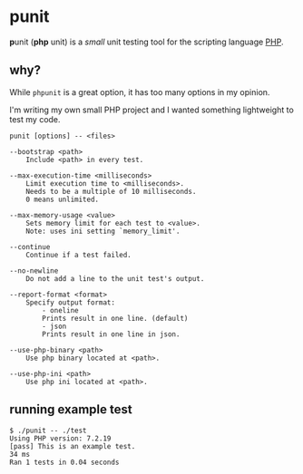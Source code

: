 # punit

**p**unit (**php** unit) is a _small_ unit testing tool for the scripting language [PHP](https://php.net).

## why?

While `phpunit` is a great option, it has too many options in my opinion.

I'm writing my own small PHP project and I wanted something lightweight to test my code.

```
punit [options] -- <files>

--bootstrap <path>
	Include <path> in every test.

--max-execution-time <milliseconds>
	Limit execution time to <milliseconds>.
	Needs to be a multiple of 10 milliseconds.
	0 means unlimited.

--max-memory-usage <value>
	Sets memory limit for each test to <value>.
	Note: uses ini setting `memory_limit'.

--continue
	Continue if a test failed.

--no-newline
	Do not add a line to the unit test's output.

--report-format <format>
	Specify output format:
		- oneline
		Prints result in one line. (default)
		- json
		Prints result in one line in json.

--use-php-binary <path>
	Use php binary located at <path>.

--use-php-ini <path>
	Use php ini located at <path>.
```

## running example test

```
$ ./punit -- ./test
Using PHP version: 7.2.19
[pass] This is an example test.                                                            34 ms
Ran 1 tests in 0.04 seconds
```

